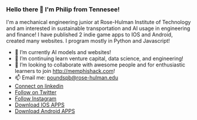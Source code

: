 ### Hello there 👋 I'm Philip from Tennesee!

<!--
**philip-hub/philip-hub** is a ✨ _special_ ✨ repository because its `README.md` (this file) appears on your GitHub profile.

Here are some ideas to get you started:

- 🔭 I’m currently creating indie games and websites!
- 🌱 I’m continuing learn venture capital and more coding!
- 👯 I’m looking to collaborate with awesome people!
- 🤔 I’m looking for help solve hard problems
- 📫 How to reach me: philipstudentemail@gmail.com
-->
I'm a mechanical engineering junior at Rose-Hulman Institute of Technology and am interested in sustainable transportation and AI usage in engineering and finance! 
I have published 2 indie game apps to IOS and Android, created many websites. I program mostly in Python and Javascript!

- 🔭 I’m currently AI models and websites!
- 🌱 I’m continuing learn venture capital, data science, and engineering!
- 👯 I’m looking to collaborate with awesome people and for enthusiastic learners to join http://memphishack.com!
- 📫 Email me: poundspb@rose-hulman.edu
- [Connect on linkedin](https://www.linkedin.com/in/philip-pounds-4ab746188/)
- [Follow on Twitter](https://twitter.com/thephilippounds)
- [Follow Instagram](https://www.instagram.com/blackholefalling/)
- [Download IOS APPS](https://apps.apple.com/us/developer/stanley-pounds/id1493462287)
- [Download Android APPS](https://play.google.com/store/apps/dev?id=5316371718143533186)
<!--![alt text](https://raw.githubusercontent.com/philip-hub/philip-hub/main/sleeping.png)
-->
